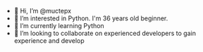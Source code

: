 - 👋 Hi, I’m @muctepx
- 👀 I’m interested in Python. I'm 36 years old beginner.
- 🌱 I’m currently learning Python
- 💞️ I’m looking to collaborate on experienced developers to gain experience and develop
